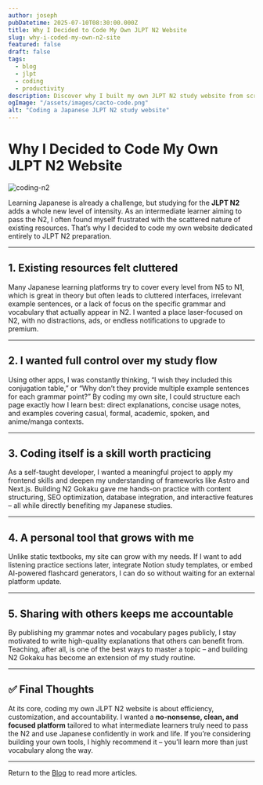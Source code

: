 ```yaml
---
author: joseph
pubDatetime: 2025-07-10T08:30:00.000Z
title: Why I Decided to Code My Own JLPT N2 Website
slug: why-i-coded-my-own-n2-site
featured: false
draft: false
tags:
  - blog
  - jlpt
  - coding
  - productivity
description: Discover why I built my own JLPT N2 study website from scratch – the motivations, challenges, and benefits of creating a personal language learning platform.
ogImage: "/assets/images/cacto-code.png"
alt: "Coding a Japanese JLPT N2 study website"
---
```


# Why I Decided to Code My Own JLPT N2 Website

![coding-n2](/assets/images/cacto-code.png)

Learning Japanese is already a challenge, but studying for the **JLPT N2** adds a whole new level of intensity. As an intermediate learner aiming to pass the N2, I often found myself frustrated with the scattered nature of existing resources. That’s why I decided to code my own website dedicated entirely to JLPT N2 preparation.

---

## 1. Existing resources felt cluttered

Many Japanese learning platforms try to cover every level from N5 to N1, which is great in theory but often leads to cluttered interfaces, irrelevant example sentences, or a lack of focus on the specific grammar and vocabulary that actually appear in N2. I wanted a place laser-focused on N2, with no distractions, ads, or endless notifications to upgrade to premium.

---

## 2. I wanted full control over my study flow

Using other apps, I was constantly thinking, “I wish they included this conjugation table,” or “Why don’t they provide multiple example sentences for each grammar point?” By coding my own site, I could structure each page exactly how I learn best: direct explanations, concise usage notes, and examples covering casual, formal, academic, spoken, and anime/manga contexts.

---

## 3. Coding itself is a skill worth practicing

As a self-taught developer, I wanted a meaningful project to apply my frontend skills and deepen my understanding of frameworks like Astro and Next.js. Building N2 Gokaku gave me hands-on practice with content structuring, SEO optimization, database integration, and interactive features – all while directly benefiting my Japanese studies.

---

## 4. A personal tool that grows with me

Unlike static textbooks, my site can grow with my needs. If I want to add listening practice sections later, integrate Notion study templates, or embed AI-powered flashcard generators, I can do so without waiting for an external platform update.

---

## 5. Sharing with others keeps me accountable

By publishing my grammar notes and vocabulary pages publicly, I stay motivated to write high-quality explanations that others can benefit from. Teaching, after all, is one of the best ways to master a topic – and building N2 Gokaku has become an extension of my study routine.

---

## ✅ Final Thoughts

At its core, coding my own JLPT N2 website is about efficiency, customization, and accountability. I wanted a **no-nonsense, clean, and focused platform** tailored to what intermediate learners truly need to pass the N2 and use Japanese confidently in work and life. If you’re considering building your own tools, I highly recommend it – you’ll learn more than just vocabulary along the way.

---

Return to the [Blog](/blog/) to read more articles.
